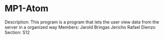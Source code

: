 # MP1-Atom
Description: This program is a program that lets the user view data from the server in a organized way
Members: Jarold Bringas
         Jericho Rafael Dienzo
Section: S12

